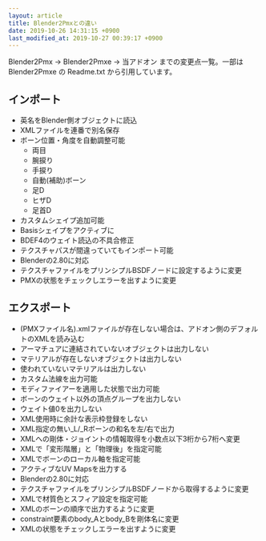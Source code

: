 ```yaml
---
layout: article
title: Blender2Pmxとの違い
date: 2019-10-26 14:31:15 +0900
last_modified_at: 2019-10-27 00:39:17 +0900
---
```


Blender2Pmx → Blender2Pmxe → 当アドオン までの変更点一覧。一部は Blender2Pmxe の Readme.txt から引用しています。

## インポート
* 英名をBlender側オブジェクトに読込
* XMLファイルを連番で別名保存
* ボーン位置・角度を自動調整可能
  * 両目
  * 腕捩り
  * 手捩り
  * 自動(補助)ボーン
  * 足D
  * ヒザD
  * 足首D
* カスタムシェイプ追加可能
* Basisシェイプをアクティブに
* BDEF4のウェイト読込の不具合修正
* テクスチャパスが間違っていてもインポート可能
* Blenderの2.80に対応
* テクスチャファイルをプリンシプルBSDFノードに設定するように変更
* PMXの状態をチェックしエラーを出すように変更

## エクスポート
* (PMXファイル名).xmlファイルが存在しない場合は、アドオン側のデフォルトのXMLを読み込む
* アーマチュアに連結されていないオブジェクトは出力しない
* マテリアルが存在しないオブジェクトは出力しない
* 使われていないマテリアルは出力しない
* カスタム法線を出力可能
* モディファイアーを適用した状態で出力可能
* ボーンのウェイト以外の頂点グループを出力しない
* ウェイト値0を出力しない
* XML使用時に余計な表示枠登録をしない
* XML指定の無い_L/_Rボーンの和名を左/右で出力
* XMLへの剛体・ジョイントの情報取得を小数点以下3桁から7桁へ変更
* XMLで「変形階層」と「物理後」を指定可能
* XMLでボーンのローカル軸を指定可能
* アクティブなUV Mapsを出力する
* Blenderの2.80に対応
* テクスチャファイルをプリンシプルBSDFノードから取得するように変更
* XMLで材質色とスフィア設定を指定可能
* XMLのボーンの順序で出力するように変更
* constraint要素のbody_Aとbody_Bを剛体名に変更
* XMLの状態をチェックしエラーを出すように変更
